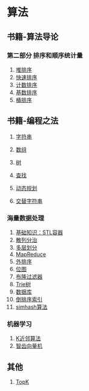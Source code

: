 # 算法
## 书籍-算法导论
### 第二部分 排序和顺序统计量
1. [堆排序](https://github.com/rainbowda/learning-algorithm/tree/master/src/main/java/com/learningAlgorithm/heapSort)
2. [快速排序](https://github.com/rainbowda/learning-algorithm/tree/master/src/main/java/com/learningAlgorithm/quickSort)
3. [计数排序](https://github.com/rainbowda/learning-algorithm/tree/master/src/main/java/com/learningAlgorithm/countingSort)
4. [基数排序](https://github.com/rainbowda/learning-algorithm/tree/master/src/main/java/com/learningAlgorithm/radixSort)
5. [桶排序](https://github.com/rainbowda/learning-algorithm/tree/master/src/main/java/com/learningAlgorithm/bucketSort)



## 书籍-编程之法


1. [字符串](https://github.com/rainbowda/learning-algorithm/tree/master/src/main/java/com/learningAlgorithm/string)
2. [数组](https://github.com/rainbowda/learning-algorithm/tree/master/src/main/java/com/learningAlgorithm/array)
3. [树](https://github.com/rainbowda/learning-algorithm/tree/master/src/main/java/com/learningAlgorithm/tree)
4. [查找](https://github.com/rainbowda/learning-algorithm/tree/master/src/main/java/com/learningAlgorithm/query)
4. [动态规划](https://github.com/rainbowda/learning-algorithm/tree/master/src/main/java/com/learningAlgorithm/dynamicProgramming)

4. [交替字符串]()

### 海量数据处理
1. [基础知识：STL容器]()
1. [散列分治]()
1. [多层划分]()
1. [MapReduce]()
1. [外排序]()
1. [位图]()
1. [布隆过滤器]()
1. [Trie树]()
1. [数据库]()
1. [倒排序索引]()
1. [simhash算法]()

### 机器学习
1. [K近邻算法]()
1. [智齿向量机]()


## 其他
1. [TopK](https://github.com/rainbowda/learning-algorithm/tree/master/src/main/java/com/learningAlgorithm/topK)
